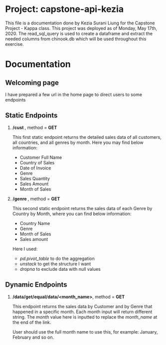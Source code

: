 <h1>Project: capstone-api-kezia</h1>
<body> This file is a documentation done by Kezia Surani Liung for the Capstone Project - Kappa class. This project was deployed as of Monday, May 17th, 2020. The read_sql_query is used to create a dataframe and extract the needed columns from chinook.db which will be used throughout this exercise.</body><br>
<h1> Documentation </h1>
<h2> Welcoming page </h2>
<body> I have prepared a few url in the home page to direct users to some endpoints </body>
<h2> Static Endpoints </h2>
<ol><li>
<p><b> /cust </b>, method = <b>GET</b> </p>
<p> This first static endpoint returns the detailed sales data of all customers, all countries, and all genres by month. Here you may find below information: </p>
<ul style="list-style-type:disc;">
<li> Customer Full Name </li>
<li> Country of Sales </li>
<li> Date of Invoice </li>
<li> Genre </li>
<li> Sales Quantity </li>
<li> Sales Amount </li>
<li> Month of Sales</li>
</ul></li></ol>
<ol start = "2"><li>
<p><b> /genre </b>, method = <b>GET</b> </p>
<p> This second static endpoint returns the sales data of each Genre by Country by Month, where you can find below information: </p>
<ul style="list-style-type:disc;">
<li> Country Name </li>
<li> Genre </li>
<li> Month of Sales </li>
<li> Sales amount </li>
</ul>
<p> Here I used: </p>
<ul>
<li> <i>pd.pivot_table</i> to do the aggregation</li>
<li> <i>unstack</i> to get the structure I want </li>
<li> <i>dropna</i> to exclude data with null values</li>
</ul></ol>
<h2> Dynamic Endpoints </h2>
<ol><li>
<p><b> /data/get/equal/data/&lt;month_name&gt;</b>, method = <b>GET</b></p>
<p> This endpoint returns the sales data by Customer and by Genre that happened in a specific month. Each month input will return different string. The <i>month</i> value here is inputted to replace the <i>month_name</i> at the end of the link.</p>
<p>User should use the full month name to use this, for example: January, February and so on.</p>
</li></ol>